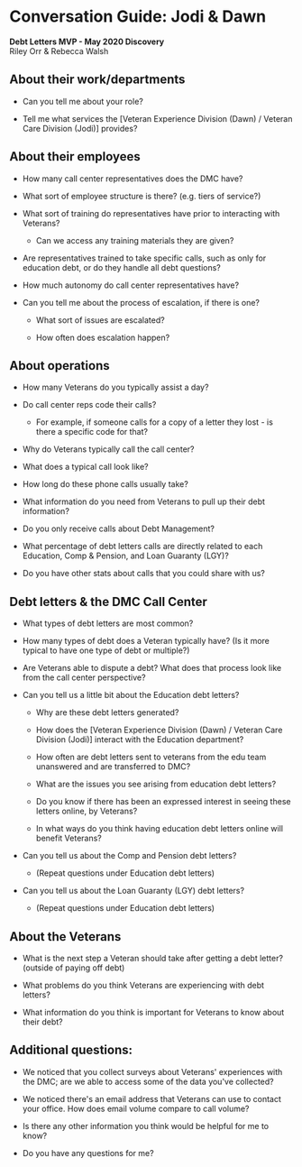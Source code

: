 # Conversation Guide: Jodi & Dawn
**Debt Letters MVP - May 2020 Discovery**<br>
Riley Orr & Rebecca Walsh

About their work/departments
----------------------------

-   Can you tell me about your role?

-   Tell me what services the [Veteran Experience Division (Dawn) / Veteran Care Division (Jodi)] provides?

About their employees
---------------------

-   How many call center representatives does the DMC have?

-   What sort of employee structure is there? (e.g. tiers of service?) 

-   What sort of training do representatives have prior to interacting with Veterans?
    -   Can we access any training materials they are given?

-   Are representatives trained to take specific calls, such as only for education debt, or do they handle all debt questions?

-   How much autonomy do call center representatives have?

-   Can you tell me about the process of escalation, if there is one?

    -   What sort of issues are escalated?

    -   How often does escalation happen?

About operations
----------------

-   How many Veterans do you typically assist a day?

-   Do call center reps code their calls? 

    -   For example, if someone calls for a copy of a letter they lost - is there a specific code for that?

-   Why do Veterans typically call the call center?

-   What does a typical call look like?

-   How long do these phone calls usually take?

-   What information do you need from Veterans to pull up their debt information?

-   Do you only receive calls about Debt Management?

-   What percentage of debt letters calls are directly related to each Education, Comp & Pension, and Loan Guaranty (LGY)?

-   Do you have other stats about calls that you could share with us? 

Debt letters & the DMC Call Center
----------------------------------

-   What types of debt letters are most common?

-   How many types of debt does a Veteran typically have? (Is it more typical to have one type of debt or multiple?)

-   Are Veterans able to dispute a debt? What does that process look like from the call center perspective?

-   Can you tell us a little bit about the Education debt letters?

    -   Why are these debt letters generated?

    -   How does the [Veteran Experience Division (Dawn) / Veteran Care Division (Jodi)] interact with the Education department?

    -   How often are debt letters sent to veterans from the edu team unanswered and are transferred to DMC?

    -   What are the issues you see arising from education debt letters?

    -   Do you know if there has been an expressed interest in seeing these letters online, by Veterans?

    -   In what ways do you think having education debt letters online will benefit Veterans?

-   Can you tell us about the Comp and Pension debt letters?

    -   (Repeat questions under Education debt letters)

-   Can you tell us about the Loan Guaranty (LGY) debt letters?

    -   (Repeat questions under Education debt letters)

About the Veterans
------------------

-   What is the next step a Veteran should take after getting a debt letter? (outside of paying off debt)

-   What problems do you think Veterans are experiencing with debt letters?

-   What information do you think is important for Veterans to know about their debt?

Additional questions:
---------------------

-   We noticed that you collect surveys about Veterans' experiences with the DMC; are we able to access some of the data you've collected?

-   We noticed there's an email address that Veterans can use to contact your office. How does email volume compare to call volume?

-   Is there any other information you think would be helpful for me to know?

-   Do you have any questions for me?
